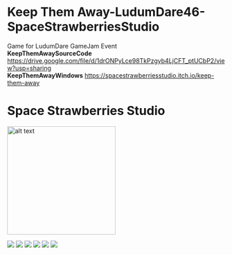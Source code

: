 # Keep Them Away-LudumDare46-SpaceStrawberriesStudio
 Game for LudumDare GameJam Event
 <br>
<strong>KeepThemAwaySourceCode</strong>
https://drive.google.com/file/d/1drONPyLce98TkPzgyb4LjCFT_ptUCbP2/view?usp=sharing
<br>
<strong>KeepThemAwayWindows</strong>
https://spacestrawberriesstudio.itch.io/keep-them-away

# Space Strawberries Studio

<img src="https://user-images.githubusercontent.com/57503158/129483641-904c0f61-43a4-483f-810a-eafce2dac294.png" alt="alt text" width="250" height="250">

![](https://img.shields.io/github/stars/pandao/editor.md.svg) ![](https://img.shields.io/github/forks/pandao/editor.md.svg) 
![](https://img.shields.io/github/tag/pandao/editor.md.svg) ![](https://img.shields.io/github/release/pandao/editor.md.svg)
![](https://img.shields.io/github/issues/pandao/editor.md.svg) ![](https://img.shields.io/bower/v/editor.md.svg)
